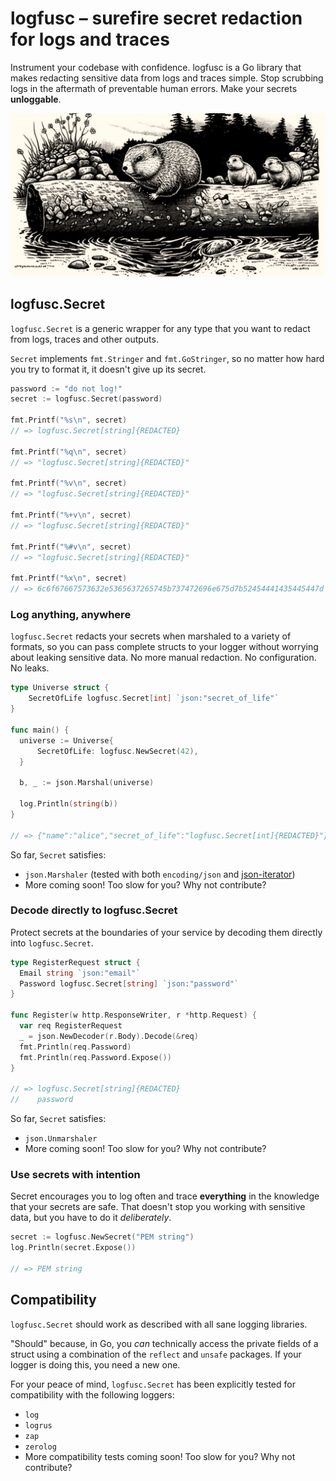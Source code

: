 # logfusc – surefire secret redaction for logs and traces

Instrument your codebase with confidence. logfusc is a Go library that makes
redacting sensitive data from logs and traces simple. Stop scrubbing logs in the
aftermath of preventable human errors. Make your secrets **unloggable**.

![A family of gophers riding a log down a river](images/logging-gophers.jpg)

## logfusc.Secret

`logfusc.Secret` is a generic wrapper for any type that you want to redact from
logs, traces and other outputs.

`Secret` implements `fmt.Stringer` and `fmt.GoStringer`, so no matter how hard
you try to format it, it doesn't give up its secret.

```go
password := "do not log!"
secret := logfusc.Secret(password)

fmt.Printf("%s\n", secret)
// => logfusc.Secret[string]{REDACTED}

fmt.Printf("%q\n", secret)
// => "logfusc.Secret[string]{REDACTED}"

fmt.Printf("%v\n", secret)
// => "logfusc.Secret[string]{REDACTED}"

fmt.Printf("%+v\n", secret)
// => "logfusc.Secret[string]{REDACTED}"

fmt.Printf("%#v\n", secret)
// => "logfusc.Secret[string]{REDACTED}"

fmt.Printf("%x\n", secret)
// => 6c6f67667573632e5365637265745b737472696e675d7b52454441435445447d == logfusc.Secret[string]{REDACTED}
```

### Log anything, anywhere

`logfusc.Secret` redacts your secrets when marshaled to a variety of formats, so
you can pass complete structs to your logger without worrying about leaking
sensitive data. No more manual redaction. No configuration. No leaks.

```go
type Universe struct {
    SecretOfLife logfusc.Secret[int] `json:"secret_of_life"`
}

func main() {
  universe := Universe{
      SecretOfLife: logfusc.NewSecret(42),
  }

  b, _ := json.Marshal(universe)

  log.Println(string(b))
}

// => {"name":"alice","secret_of_life":"logfusc.Secret[int]{REDACTED}"}
```

So far, `Secret` satisfies:
- `json.Marshaler` (tested with both `encoding/json` and [json-iterator](https://github.com/json-iterator/go))
- More coming soon! Too slow for you? Why not contribute?

### Decode directly to logfusc.Secret

Protect secrets at the boundaries of your service by decoding them directly into
`logfusc.Secret`.

```go
type RegisterRequest struct {
  Email string `json:"email"`
  Password logfusc.Secret[string] `json:"password"`
}

func Register(w http.ResponseWriter, r *http.Request) {
  var req RegisterRequest
  _ = json.NewDecoder(r.Body).Decode(&req)
  fmt.Println(req.Password)
  fmt.Println(req.Password.Expose())
}

// => logfusc.Secret[string]{REDACTED}
//    password
```

So far, `Secret` satisfies:
- `json.Unmarshaler`
- More coming soon! Too slow for you? Why not contribute?

### Use secrets with intention

Secret encourages you to log often and trace **everything** in the knowledge
that your secrets are safe. That doesn't stop you working with sensitive data,
but you have to do it *deliberately*.

```go
secret := logfusc.NewSecret("PEM string")
log.Println(secret.Expose())

// => PEM string
```

## Compatibility

`logfusc.Secret` should work as described with all sane logging libraries.

"Should" because, in Go, you _can_ technically access the private fields of a
struct using a combination of the `reflect` and `unsafe` packages. If your
logger is doing this, you need a new one.

For your peace of mind, `logfusc.Secret` has been explicitly tested for
compatibility with the following loggers:
- `log`
- `logrus`
- `zap`
- `zerolog`
- More compatibility tests coming soon! Too slow for you? Why not contribute?
